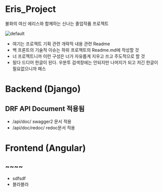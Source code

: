# Eris_Project
불화의 여신 에리스와 함께하는 신나는 졸업작품 프로젝트

![default](https://user-images.githubusercontent.com/24240623/50373853-00990e80-0628-11e9-810e-957a643cba61.PNG)

* 여기는 프로젝트 기획 관련 개략적 내용 관련 Readme 
* 백 프론트의 기술적 이슈는 하위 프로젝트의 Readme.md에 작성할 것 
* 너 프로젝트니까 이런 구성은 너가 자유롭게 지우고 쓰고 주도적으로 할 것
* 됬다 드디어 한글이 된다. 우분투 검색창에는 안되지만 나머지가 되고 저긴 한글이 필요없으니까 패스

# Backend (Django)
##  DRF API Document 적용됨 
 * /api/doc/   swagger2 문서 적용
 * /api/doc/redoc/  redoc문서 적용
 
 
 
# Frontend (Angular)

## ~~~~
 * sdfsdf
 * 블라블라
